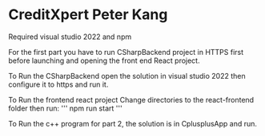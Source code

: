 # CreditXpert Peter Kang

Required visual studio 2022 and npm

For the first part you have to run CSharpBackend project in HTTPS first before launching and opening the front end React project.

To Run the CSharpBackend open the solution in visual studio 2022 then configure it to https and run it.

To Run the frontend react project 
Change directories to the react-frontend folder then run:
'''
npm run start
'''

To Run the c++ program for part 2, the solution is in CplusplusApp and run. 
